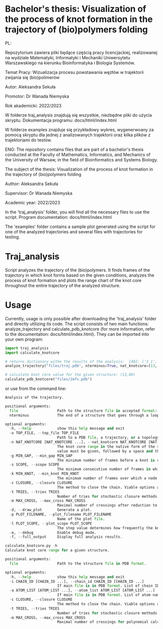 # Bachelor's thesis: Visualization of the process of knot formation in the trajectory of (bio)polymers folding
PL:

Repozytorium zawiera pliki będące częścią pracy licencjackiej, realizowanej na wydziale Matematyki, Informatyki i Mechaniki Uniwersytetu Warszawskiego na kierunku Bioinformatyka i Biologia Systemów. 

Temat Pracy: Wizualizacja procesu powstawania węzłów w trajektorii zwijania się (bio)polimerów

Autor: Aleksandra Sekuła 

Promotor: Dr Wanada Niemyska 

Rok akademicki: 2022/2023 

W folderze traj_analysis znajdują się wszystkie, niezbędne pliki do użycia skryptu. Dokumentacja programu: docs/html/index.html

W folderze examples znajduje się przykładowy wykres, wygenerwoany za pomocą skryptu dla jednej z analizowanych trajektorii oraz kilka plików z trajektoriami do testów.

ENG:
The repository contains files that are part of a bachelor's thesis conducted at the Faculty of Mathematics, Informatics, and Mechanics of the University of Warsaw, in the field of Bioinformatics and Systems Biology.

The subject of the thesis: Visualization of the process of knot formation in the trajectory of (bio)polymers folding

Author: Aleksandra Sekuła 

Supervisor:  Dr Wanada Niemyska

Academic year: 2022/2023

In the 'traj_analysis' folder, you will find all the necessary files to use the script. Program documentation: docs/html/index.html

The 'examples' folder contains a sample plot generated using the script for one of the analyzed trajectories and several files with trajectories for testing.

# Traj_analysis
Script analyzes the trajectory of the (bio)polymers. It finds frames of the trajectory in which knot forms based on the given conditions, analyzes the process of knot formation and plots the range chart of the knot core throughout the entire trajectory of the analyzed structure.

# Usage 
Currently, usage is only possible after downloading the 'traj_analysis' folder and directly utilizing its code. The script consists of two main functions: analyze_trajectory and calculate_pdb_knotcore (for more information, refer to the documentation: docs/html/index.html). They can be imported into your own program:
```python
import traj_analysis
import calculate_knotcore

# returns dictionary withe the results of the analysis:  {402: ['3_1', None, (10, 80), 0, 1]}
analyze_trajectory("files/traj.pdb", nterminus=True, nat_knotcore=(13, 80))

# calculate knot core value for the given structure: (13,80)
calculate_pdb_knotcore("files/2efv.pdb")
```
or use from the command line:
```python
Analysis of the trajectory.

positional arguments:
  file                  Path to the structure file in accepted format: .pdb, .xyz or .xtc.
  nterminus             The end of a structure that goes through a loop when a knot is formed. True if closer to N-terminus, False if closer to C-terminus.

optional arguments:
  -h, --help            show this help message and exit
  -o TOP_FILE, --top_file TOP_FILE
                        Path to a PDB file, a trajectory, or a topology to supply information for non-PDB formats of the main file.
  -n NAT_KNOTCORE [NAT_KNOTCORE ...], --nat_knotcore NAT_KNOTCORE [NAT_KNOTCORE ...]
                        The knot core range in the native form of the structure. Usually the knot core range is given as a tuple, but for the program to work correctly, the first
                        value must be given, followed by a space and the second value. Example: for knot core range (9, 87), program must get: -n 9 87
  -g MIN_GAP, --min_gap MIN_GAP
                        The minimum number of frames before a knot is considered to have formed, in which 80 percent of those frames do not contain a knot.
  -s SCOPE, --scope SCOPE
                        The minimum consecutive number of frames in which a knot occurs in order to consider that a knot has actually formed.
  -k MIN_KNOT, --min_knot MIN_KNOT
                        The minimum number of frames over which a node is present to consider it a stable node in the analysis.
  -c CLOSURE, --closure CLOSURE
                        The method to close the chain. Viable options are parameters of the Closure class (in topoly.params).
  -t TRIES, --tries TRIES
                        Number of tries for stochastic closure methods.
  -m MAX_CROSS, --max_cross MAX_CROSS
                        Maximal number of crossings after reduction to start polynomial calculation.
  -d, --draw_plot       Generate a plot.
  -p PLOT_FILENAME, --plot_filename PLOT_FILENAME
                        Name of the plot file.
  -l PLOT_SCOPE, --plot_scope PLOT_SCOPE
                        The step value determines how frequently the knot core value will be calculated and plotted on the graph.
  -e, --debug           Enable debug mode.
  -f, --full_output     Display full analysis results.

```

```python
calculate_knotcore.py -h
Calculate knot core range for a given structure.

positional arguments:
  file                  Path to the structure file in PDB format.

optional arguments:
  -h, --help            show this help message and exit
  -i CHAIN_ID [CHAIN_ID ...], --chain_id CHAIN_ID [CHAIN_ID ...]
                        If main file is in PDB format. List of chain IDs to be used.
  -a ATOM_LIST [ATOM_LIST ...], --atom_list ATOM_LIST [ATOM_LIST ...]
                        If main file is in PDB format. List of atom names to be used.
  -c CLOSURE, --closure CLOSURE
                        The method to close the chain. Viable options are parameters of the Closure class (in topoly.params).
  -t TRIES, --tries TRIES
                        Number of tries for stochastic closure methods.
  -m MAX_CROSS, --max_cross MAX_CROSS
                        Maximal number of crossings for polynomial calculation.
```

